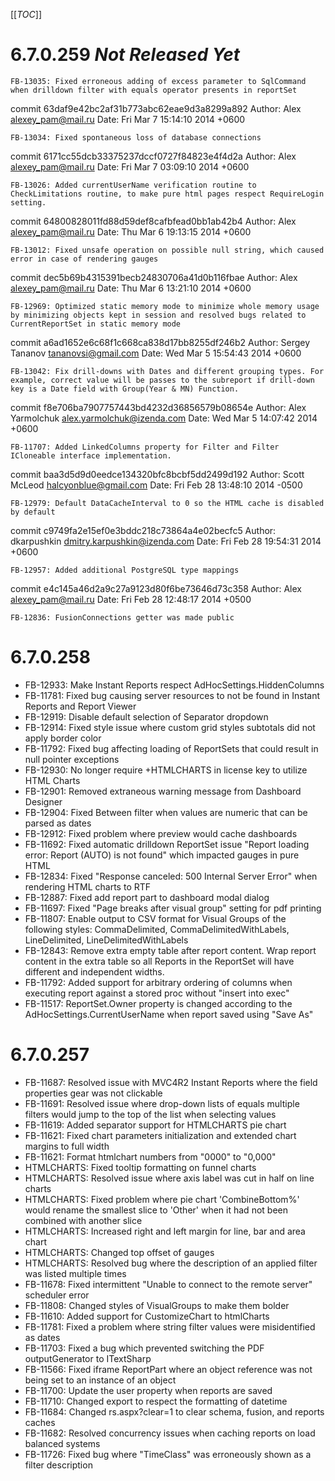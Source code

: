 [[_TOC_]]
# 6.7.0.259 *Not Released Yet*

    FB-13035: Fixed erroneous adding of excess parameter to SqlCommand when drilldown filter with equals operator presents in reportSet

commit 63daf9e42bc2af31b773abc62eae9d3a8299a892
Author: Alex <alexey_pam@mail.ru>
Date:   Fri Mar 7 15:14:10 2014 +0600

    FB-13034: Fixed spontaneous loss of database connections

commit 6171cc55dcb33375237dccf0727f84823e4f4d2a
Author: Alex <alexey_pam@mail.ru>
Date:   Fri Mar 7 03:09:10 2014 +0600

    FB-13026: Added currentUserName verification routine to CheckLimitations routine, to make pure html pages respect RequireLogin setting.

commit 64800828011fd88d59def8cafbfead0bb1ab42b4
Author: Alex <alexey_pam@mail.ru>
Date:   Thu Mar 6 19:13:15 2014 +0600

    FB-13012: Fixed unsafe operation on possible null string, which caused error in case of rendering gauges

commit dec5b69b4315391becb24830706a41d0b116fbae
Author: Alex <alexey_pam@mail.ru>
Date:   Thu Mar 6 13:21:10 2014 +0600

    FB-12969: Optimized static memory mode to minimize whole memory usage by minimizing objects kept in session and resolved bugs related to CurrentReportSet in static memory mode

commit a6ad1652e6c68f1c668ca838d17bb8255df246b2
Author: Sergey Tananov <tananovsi@gmail.com>
Date:   Wed Mar 5 15:54:43 2014 +0600

    FB-13042: Fix drill-downs with Dates and different grouping types. For example, correct value will be passes to the subreport if drill-down key is a Date field with Group(Year & MN) Function.

commit f8e706ba7907757443bd4232d36856579b08654e
Author: Alex Yarmolchuk <alex.yarmolchuk@izenda.com>
Date:   Wed Mar 5 14:07:42 2014 +0600

    FB-11707: Added LinkedColumns property for Filter and Filter ICloneable interface implementation.

commit baa3d5d9d0eedce134320bfc8bcbf5dd2499d192
Author: Scott McLeod <halcyonblue@gmail.com>
Date:   Fri Feb 28 13:48:10 2014 -0500

    FB-12979: Default DataCacheInterval to 0 so the HTML cache is disabled by default

commit c9749fa2e15ef0e3bddc218c73864a4e02becfc5
Author: dkarpushkin <dmitry.karpushkin@izenda.com>
Date:   Fri Feb 28 19:54:31 2014 +0600

    FB-12957: Added additional PostgreSQL type mappings

commit e4c145a46d2a9c27a9123d80f6be73646d73c358
Author: Alex <alexey_pam@mail.ru>
Date:   Fri Feb 28 12:48:17 2014 +0500

    FB-12836: FusionConnections getter was made public


# 6.7.0.258
* FB-12933: Make Instant Reports respect AdHocSettings.HiddenColumns
* FB-11781: Fixed bug causing server resources to not be found in Instant Reports and Report Viewer
* FB-12919: Disable default selection of Separator dropdown
* FB-12914: Fixed style issue where custom grid styles subtotals did not apply border color
* FB-11792: Fixed bug affecting loading of ReportSets that could result in null pointer exceptions
* FB-12930: No longer require +HTMLCHARTS in license key to utilize HTML Charts
* FB-12901: Removed extraneous warning message from Dashboard Designer
* FB-12904: Fixed Between filter when values are numeric that can be parsed as dates
* FB-12912: Fixed problem where preview would cache dashboards
* FB-11692: Fixed automatic drilldown ReportSet issue "Report loading error: Report (AUTO) is not found" which impacted gauges in pure HTML
* FB-12834: Fixed "Response canceled: 500 Internal Server Error" when rendering HTML charts to RTF
* FB-12887: Fixed add report part to dashboard modal dialog
* FB-11697: Fixed "Page breaks after visual group" setting for pdf printing
* FB-11807: Enable output to CSV format for Visual Groups of the following styles: CommaDelimited, CommaDelimitedWithLabels, LineDelimited, LineDelimitedWithLabels
* FB-12843: Remove extra empty table after report content. Wrap report content in the extra table so all Reports in the ReportSet will have different and independent widths.
* FB-11792: Added support for arbitrary ordering of columns when executing report against a stored proc without "insert into exec"
* FB-11517: ReportSet.Owner property is changed according to the AdHocSettings.CurrentUserName when report saved using "Save As"

# 6.7.0.257
* FB-11687: Resolved issue with MVC4R2 Instant Reports where the field properties gear was not clickable
* FB-11691: Resolved issue where drop-down lists of equals multiple filters would jump to the top of the list when selecting values
* FB-11619: Added separator support for HTMLCHARTS pie chart
* FB-11621: Fixed chart parameters initialization and extended chart margins to full width
* FB-11621: Format htmlchart numbers from "0000" to "0,000"
* HTMLCHARTS: Fixed tooltip formatting on funnel charts
* HTMLCHARTS: Resolved issue where axis label was cut in half on line charts
* HTMLCHARTS: Fixed problem where pie chart 'CombineBottom%' would rename the smallest slice to 'Other' when it had not been combined with another slice
* HTMLCHARTS: Increased right and left margin for line, bar and area chart
* HTMLCHARTS: Changed top offset of gauges
* HTMLCHARTS: Resolved bug where the description of an applied filter was listed multiple times
* FB-11678: Fixed intermittent "Unable to connect to the remote server" scheduler error
* FB-11808: Changed styles of VisualGroups to make them bolder
* FB-11610: Added support for CustomizeChart to htmlCharts
* FB-11781: Fixed a problem where string filter values were misidentified as dates
* FB-11703: Fixed a bug which prevented switching the PDF outputGenerator to ITextSharp
* FB-11566: Fixed iframe ReportPart where an object reference was not being set to an instance of an object
* FB-11700: Update the user property when reports are saved
* FB-11710: Changed export to respect the formatting of datetime
* FB-11684: Changed rs.aspx?clear=1 to clear schema, fusion, and reports caches
* FB-11682: Resolved concurrency issues when caching reports on load balanced systems
* FB-11726: Fixed bug where "TimeClass" was erroneously shown as a filter description